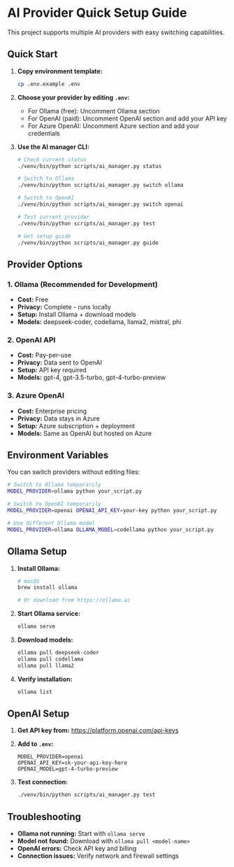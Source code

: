 # AI Provider Quick Setup Guide

This project supports multiple AI providers with easy switching capabilities.

## Quick Start

1. **Copy environment template:**
   ```bash
   cp .env.example .env
   ```

2. **Choose your provider by editing `.env`:**
   - For Ollama (free): Uncomment Ollama section
   - For OpenAI (paid): Uncomment OpenAI section and add your API key
   - For Azure OpenAI: Uncomment Azure section and add your credentials

3. **Use the AI manager CLI:**
   ```bash
   # Check current status
   ./venv/bin/python scripts/ai_manager.py status
   
   # Switch to Ollama
   ./venv/bin/python scripts/ai_manager.py switch ollama
   
   # Switch to OpenAI
   ./venv/bin/python scripts/ai_manager.py switch openai
   
   # Test current provider
   ./venv/bin/python scripts/ai_manager.py test
   
   # Get setup guide
   ./venv/bin/python scripts/ai_manager.py guide
   ```

## Provider Options

### 1. Ollama (Recommended for Development)
- **Cost:** Free
- **Privacy:** Complete - runs locally
- **Setup:** Install Ollama + download models
- **Models:** deepseek-coder, codellama, llama2, mistral, phi

### 2. OpenAI API
- **Cost:** Pay-per-use
- **Privacy:** Data sent to OpenAI
- **Setup:** API key required
- **Models:** gpt-4, gpt-3.5-turbo, gpt-4-turbo-preview

### 3. Azure OpenAI
- **Cost:** Enterprise pricing
- **Privacy:** Data stays in Azure
- **Setup:** Azure subscription + deployment
- **Models:** Same as OpenAI but hosted on Azure

## Environment Variables

You can switch providers without editing files:

```bash
# Switch to Ollama temporarily
MODEL_PROVIDER=ollama python your_script.py

# Switch to OpenAI temporarily  
MODEL_PROVIDER=openai OPENAI_API_KEY=your-key python your_script.py

# Use different Ollama model
MODEL_PROVIDER=ollama OLLAMA_MODEL=codellama python your_script.py
```

## Ollama Setup

1. **Install Ollama:**
   ```bash
   # macOS
   brew install ollama
   
   # Or download from https://ollama.ai
   ```

2. **Start Ollama service:**
   ```bash
   ollama serve
   ```

3. **Download models:**
   ```bash
   ollama pull deepseek-coder
   ollama pull codellama
   ollama pull llama2
   ```

4. **Verify installation:**
   ```bash
   ollama list
   ```

## OpenAI Setup

1. **Get API key from:** https://platform.openai.com/api-keys

2. **Add to `.env`:**
   ```
   MODEL_PROVIDER=openai
   OPENAI_API_KEY=sk-your-api-key-here
   OPENAI_MODEL=gpt-4-turbo-preview
   ```

3. **Test connection:**
   ```bash
   ./venv/bin/python scripts/ai_manager.py test
   ```

## Troubleshooting

- **Ollama not running:** Start with `ollama serve`
- **Model not found:** Download with `ollama pull <model-name>`
- **OpenAI errors:** Check API key and billing
- **Connection issues:** Verify network and firewall settings
